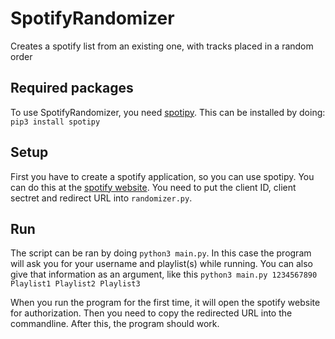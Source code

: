 # SpotifyRandomizer
Creates a spotify list from an existing one, with tracks placed in a random order

## Required packages

To use SpotifyRandomizer, you need [spotipy](https://github.com/plamere/spotipy).
This can be installed by doing: `pip3 install spotipy`

## Setup

First you have to create a spotify application, so you can use spotipy. You can do this at the [spotify website](https://developer.spotify.com/my-applications/). You need to put the client ID, client sectret and redirect URL into `randomizer.py`.

## Run

The script can be ran by doing `python3 main.py`.
In this case the program will ask you for your username and playlist(s) while running.
You can also give that information as an argument, like this `python3 main.py 1234567890 Playlist1 Playlist2 Playlist3`

When you run the program for the first time, it will open the spotify website for authorization. Then you need to copy the redirected URL into the commandline. After this, the program should work.
